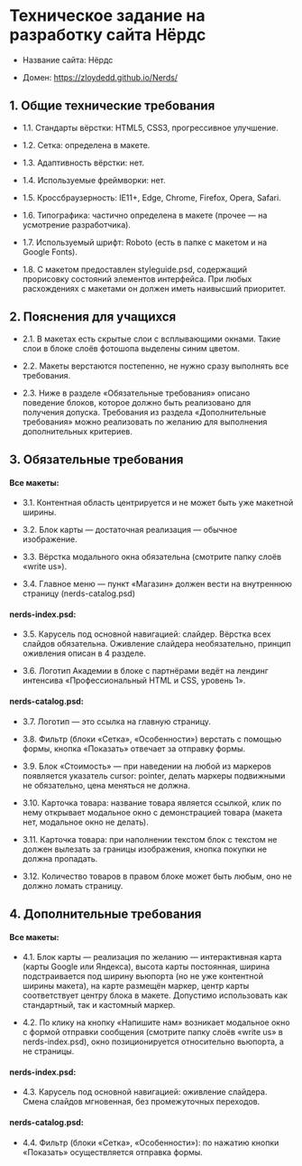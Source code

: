 # Техническое задание на разработку сайта Нёрдс

-   Название сайта: Нёрдс
    
-   Домен: https://zloydedd.github.io/Nerds/
    

### 



## **1. Общие технические требования**

-   1.1. Стандарты вёрстки: HTML5, CSS3, прогрессивное улучшение.
    
-   1.2. Сетка: определена в макете.
    
-   1.3. Адаптивность вёрстки: нет.
    
-   1.4. Используемые фреймворки: нет.
    
-   1.5. Кроссбраузерность: IE11+, Edge, Chrome, Firefox, Opera, Safari.
    
-   1.6. Типографика: частично определена в макете (прочее — на усмотрение разработчика).
    
-   1.7. Используемый шрифт: Roboto (есть в папке с макетом и на Google Fonts).
    
-   1.8. С макетом предоставлен styleguide.psd, содержащий прорисовку состояний элементов интерфейса. При любых расхождениях с макетами он должен иметь наивысший приоритет.
    

 

## 2. Пояснения для учащихся

-   2.1. В макетах есть скрытые слои с всплывающими окнами. Такие слои в блоке слоёв фотошопа выделены синим цветом.
    
-   2.2. Макеты верстаются постепенно, не нужно сразу выполнять все требования.
    
-   2.3. Ниже в разделе «Обязательные требования» описано поведение блоков, которое должно быть реализовано для получения допуска. Требования из раздела «Дополнительные требования» можно реализовать по желанию для выполнения дополнительных критериев.
    

## 3. Обязательные требования

#### Все макеты:

-   3.1. Контентная область центрируется и не может быть уже макетной ширины.
    
-   3.2. Блок карты — достаточная реализация — обычное изображение.
    
-   3.3. Вёрстка модального окна обязательна (смотрите папку слоёв «write us»).
    
-   3.4. Главное меню — пункт «Магазин» должен вести на внутреннюю страницу (nerds-catalog.psd)

#### nerds-index.psd:

-   3.5. Карусель под основной навигацией: слайдер. Вёрстка всех слайдов обязательна. Оживление слайдера необязательно, принцип оживления описан в 4 разделе.
    
-   3.6. Логотип Академии в блоке с партнёрами ведёт на лендинг интенсива «Профессиональный HTML и CSS, уровень 1».

#### nerds-catalog.psd:

-   3.7. Логотип — это ссылка на главную страницу.

-   3.8. Фильтр (блоки «Сетка», «Особенности») верстать с помощью формы, кнопка «Показать» отвечает за отправку формы.

-   3.9. Блок «Стоимость» — при наведении на любой из маркеров появляется указатель cursor: pointer, делать маркеры подвижными не обязательно, цена меняться не должна.
 
-   3.10. Карточка товара: название товара является ссылкой, клик по нему открывает модальное окно с демонстрацией товара (макета нет, модальное окно не делать).
 
-   3.11. Карточка товара: при наполнении текстом блок с текстом не должен вылезать за границы изображения, кнопка покупки не должна пропадать.

-   3.12. Количество товаров в правом блоке может быть любым, оно не должно ломать страницу.

## 4. Дополнительные требования

#### Все макеты:

-   4.1. Блок карты — реализация по желанию — интерактивная карта (карты Google или Яндекса), высота карты постоянная, ширина подстраивается под ширину вьюпорта (но не уже контентной ширины макета), на карте размещён маркер, центр карты соответствует центру блока в макете. Допустимо использовать как стандартный, так и кастомный маркер.
    
-   4.2. По клику на кнопку «Напишите нам» возникает модальное окно с формой отправки сообщения (смотрите папку слоёв «write us» в nerds-index.psd), окно позиционируется относительно вьюпорта, а не страницы.

#### nerds-index.psd:

-   4.3. Карусель под основной навигацией: оживление слайдера. Cмена слайдов мгновенная, без промежуточных переходов.

#### nerds-catalog.psd:

-   4.4. Фильтр (блоки «Сетка», «Особенности»): по нажатию кнопки «Показать» осуществляется отправка формы.
